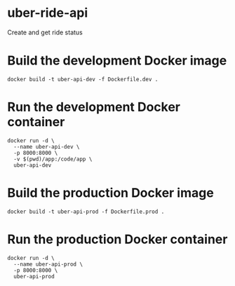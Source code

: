 # uber-ride-api
Create and get ride status

# Build the development Docker image
`docker build -t uber-api-dev -f Dockerfile.dev .`

# Run the development Docker container
```shell
docker run -d \
  --name uber-api-dev \
  -p 8000:8000 \
  -v $(pwd)/app:/code/app \
  uber-api-dev
```

# Build the production Docker image
`docker build -t uber-api-prod -f Dockerfile.prod .`

# Run the production Docker container
```shell
docker run -d \
  --name uber-api-prod \
  -p 8000:8000 \
  uber-api-prod
```
